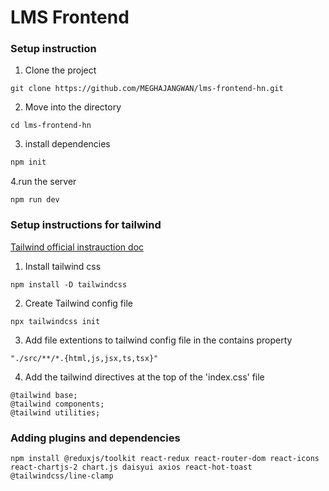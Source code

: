 # LMS Frontend

### Setup instruction


1. Clone the project
```
git clone https://github.com/MEGHAJANGWAN/lms-frontend-hn.git
```
2. Move into the directory
```
cd lms-frontend-hn
```
3. install dependencies
```s
npm init
```

4.run the server
```
npm run dev
```

### Setup instructions for tailwind

[Tailwind official instrauction doc]( https://tailwindcss.com/docs/installation )

1. Install tailwind css
```
npm install -D tailwindcss
```

2. Create Tailwind config file
```
npx tailwindcss init
```

3. Add file extentions to tailwind config file in the contains property
```
"./src/**/*.{html,js,jsx,ts,tsx}"
```

4. Add the tailwind directives at the top of the 'index.css' file
```
@tailwind base;
@tailwind components;
@tailwind utilities;
```

### Adding plugins and dependencies

```
npm install @reduxjs/toolkit react-redux react-router-dom react-icons react-chartjs-2 chart.js daisyui axios react-hot-toast @tailwindcss/line-clamp
```